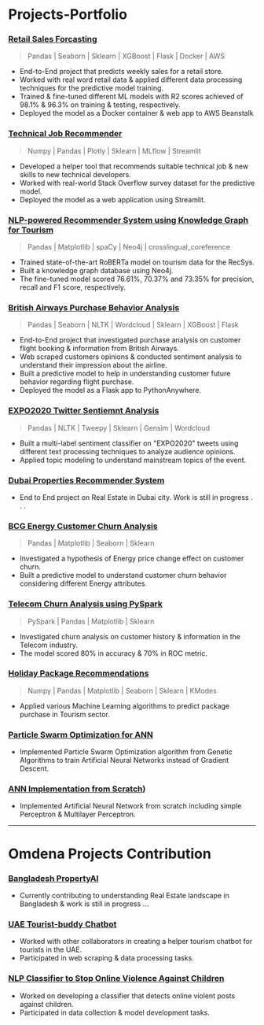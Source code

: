# Projects-Portfolio

### [Retail Sales Forcasting](https://github.com/MoRaouf/Retail-Sales-Forecasting) ###
> Pandas | Seaborn | Sklearn | XGBoost | Flask | Docker | AWS                                                
* End-to-End project that predicts weekly sales for a retail store.
* Worked with real word retail data & applied different data processing techniques for the predictive model training.
* Trained & fine-tuned different ML models with R2 scores achieved of 98.1% & 96.3% on training & testing, respectively.
* Deployed the model as a Docker container & web app to AWS Beanstalk


### [Technical Job Recommender](https://github.com/MoRaouf/Tech-Job-Recommendation) ### 
> Numpy | Pandas | Plotly | Sklearn | MLflow | Streamlit                  
* Developed a helper tool that recommends suitable technical job & new skills to new technical developers.
* Worked with real-world Stack Overflow survey dataset for the predictive model. 
* Deployed the model as a web application using Streamlit.


### [NLP-powered Recommender System using Knowledge Graph for Tourism](https://github.com/MoRaouf/NLP-powered-Recommender-System-using-Knowledge-Graph-for-Tourism)
> Pandas | Matplotlib | spaCy | Neo4j | crosslingual_coreference
* Trained state-of-the-art RoBERTa model on tourism data for the RecSys.
* Built a knowledge graph database using Neo4j.
* The fine-tuned model scored 76.61%, 70.37% and 73.35% for precision, recall and F1 score, respectively.

### [British Airways Purchase Behavior Analysis](https://github.com/MoRaouf/BA-Purchase-Behavior-Analysis) ###
> Pandas | Seaborn | NLTK | Wordcloud | Sklearn | XGBoost | Flask                                                 
* End-to-End project that investigated purchase analysis on customer flight booking & information from British Airways.
*  Web scraped customers opinions & conducted sentiment analysis to understand their impression about the airline. 
*  Built a predictive model to help in understanding customer future behavior regarding flight purchase.
*  Deployed the model as a Flask app to PythonAnywhere.

### [EXPO2020 Twitter Sentiemnt Analysis](https://github.com/MoRaouf/Twitter-Sentiment-Analysis) ###
> Pandas | NLTK | Tweepy | Sklearn | Gensim | Wordcloud                                                   
* Built a multi-label sentiment classifier on "EXPO2020" tweets using different text processing techniques to analyze audience opinions. 
* Applied topic modeling to understand mainstream topics of the event.


### [Dubai Properties  Recommender System](https://github.com/MoRaouf/Dubai-Real-Estate-AI) ###
* End to End project on Real Estate in Dubai city. Work is still in progress . . .

### [BCG Energy Customer Churn Analysis](https://github.com/MoRaouf/BCG-Energy-Customer-Churn-Analysis) ###
> Pandas | Matplotlib | Seaborn | Sklearn                                                  
* Investigated a hypothesis of Energy price change effect on customer churn.                   
* Built a predictive model to understand customer churn behavior considering different Energy attributes.

### [Telecom Churn Analysis using PySpark](https://github.com/MoRaouf/Churn-Analysis-PySpark) ###
> PySpark | Pandas | Matplotlib | Sklearn                                                 
* Investigated churn analysis on customer history & information in the Telecom industry.                   
* The model scored 80% in accuracy & 70% in ROC metric. 


### [Holiday Package Recommendations](https://github.com/MoRaouf/Holiday-Package-Recommendations) ###
> Numpy | Pandas | Matplotlib | Seaborn | Sklearn | KModes
* Applied various Machine Learning algorithms to predict package purchase in Tourism sector.


### [Particle Swarm Optimization for ANN](https://github.com/MoRaouf/Particle-Swarm-Optimization-for-ANN) ###
* Implemented Particle Swarm Optimization algorithm from Genetic Algorithms to train Artificial Neural Networks instead of Gradient Descent.

### [ANN Implementation from Scratch](https://github.com/MoRaouf/ANN-Implementation-from-Scratch)) ###
* Implemented Artificial Neural Network from scratch including simple Perceptron & Multilayer Perceptron.
----

# Omdena Projects Contribution

### [Bangladesh PropertyAI](https://omdena.com/chapter-challenges/propertyai-a-one-stop-solution-for-real-estate-data-powered-by-ai/) ###
* Currently contributing to understanding Real Estate landscape in Bangladesh & work is still in progress ...

### [UAE Tourist-buddy Chatbot](https://omdena.com/chapter-challenges/uae-tourist-buddy-chatbot/) ###
* Worked with other collaborators in creating a helper tourism chatbot for tourists in the UAE.  
* Participated in web scraping & data processing tasks.

### [NLP Classifier to Stop Online Violence Against Children](https://omdena.com/chapter-challenges/stop-online-violence-against-children-studied-by-france-chapter/) ###
* Worked on developing a classifier that detects online violent posts against children. 
* Participated in data collection & model development tasks.
